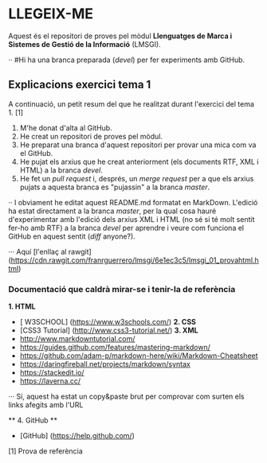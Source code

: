 # LLEGEIX-ME
Aquest és el repositori de proves pel mòdul __Llenguatges de Marca i Sistemes de Gestió de la Informació__ (LMSGI).

·· #Hi ha una branca preparada (_devel_) per fer experiments amb GitHub.

## Explicacions exercici tema 1
A continuació, un petit resum del que he realitzat durant l'exercici del tema 1. [1]

1. M'he donat d'alta al GitHub.
2. He creat un repositori de proves pel mòdul.
3. He preparat una branca d'aquest repositori per provar una mica com va el GitHub.
4. He pujat els arxius que he creat anteriorment (els documents RTF, XML i HTML) a la branca _devel_.
5. He fet un _pull request_ i, després, un _merge request_ per a que els arxius pujats a aquesta branca es "pujassin" a la branca _master_.

·· I obviament he editat aquest README.md formatat en MarkDown. L'edició ha estat directament a la branca _master_, per la qual cosa hauré d'experimentar amb l'edició dels arxius XML i HTML (no sé si té molt sentit fer-ho amb RTF) a la branca _devel_ per aprendre i veure com funciona el GitHub en aquest sentit (_diff_ anyone?).

··· Aquí [l'enllaç al rawgit] (https://cdn.rawgit.com/franrguerrero/lmsgi/6e1ec3c5/lmsgi_01_provahtml.html)

### Documentació que caldrà mirar-se i tenir-la de referència
**1. HTML**
+ [ W3SCHOOL] (https://www.w3schools.com/)
**2. CSS**
+ [CSS3 Tutorial] (http://www.css3-tutorial.net/)
**3. XML**
+ http://www.markdowntutorial.com/
+ https://guides.github.com/features/mastering-markdown/
+ https://github.com/adam-p/markdown-here/wiki/Markdown-Cheatsheet
+ https://daringfireball.net/projects/markdown/syntax
+ https://stackedit.io/
+ https://laverna.cc/

··· Sí, aquest ha estat un copy&paste brut per comprovar com surten els links afegits amb l'URL

** 4. GitHub **
+ [GitHub] (https://help.github.com/)


[1] Prova de referència
